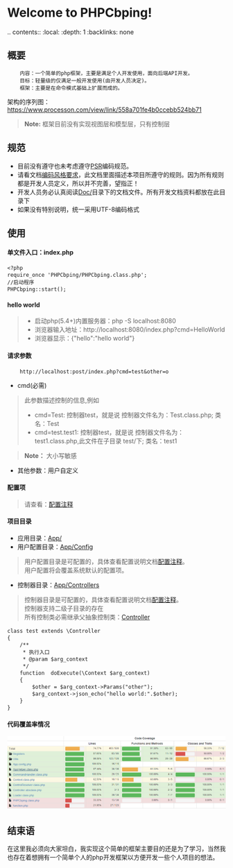 Welcome to PHPCbping!
===================
.. contents::
    :local:
    :depth: 1
    :backlinks: none
    
## <i class="icon-upload"></i> 概要
		内容：一个简单的php框架，主要是满足个人开发使用，面向后端API开发。
		目标：轻量级的仅满足一般开发使用(由开发人员决定)。
		框架：主要是在命令模式基础上扩展而成的。 

架构的序列图：https://www.processon.com/view/link/558a701fe4b0ccebb524bb71
> **Note:** 框架目前没有实现视图层和模型层，只有控制层

## <i class="icon-upload"></i> 规范
* 目前没有遵守也未考虑遵守[PSR](http://www.php-fig.org/)编码规范。
* 请看文档[编码风格要求](https://github.com/BPing/PHPCbping/blob/dev/Doc/%E7%BC%96%E7%A0%81%E9%A3%8E%E6%A0%BC%E8%A6%81%E6%B1%82.md)，此文档里面描述本项目所遵守的规则。因为所有规则都是开发人员定义，所以并不完善，望指正！
* 开发人员务必认真阅读[Doc/](https://github.com/BPing/PHPCbping/tree/dev/Doc)目录下的文档文件。所有开发文档资料都放在此目录下
* 如果没有特别说明，统一采用UTF-8编码格式


## <i class="icon-upload"></i> 使用
#### 单文件入口：index.php
```
<?php
require_once 'PHPCbping/PHPCbping.class.php';
//启动程序
PHPCbping::start();
```

#### hello world

> * 启动php(5.4+)内置服务器：php -S localhost:8080 <br>
> * 浏览器输入地址：http://localhost:8080/index.php?cmd=HelloWorld <br>
> * 浏览器显示：{"hello":"hello world"}

#### 请求参数

		http://localhost:post/index.php?cmd=test&other=o

* cmd(必需)

>  此参数描述控制的信息,例如
> - cmd=Test:  控制器test，就是说 控制器文件名为：Test.class.php; 类名：Test
> - cmd=test.test1:  控制器test，就是说 控制器文件名为：test1.class.php,此文件在子目录 test/下; 类名：test1 

>  **Note：** 大小写敏感

* 其他参数：用户自定义

#### 配置项
> 请查看：[配置注释](https://github.com/BPing/PHPCbping/blob/dev/Doc/%E9%85%8D%E7%BD%AE%E6%B3%A8%E9%87%8A.md)<br>

#### 项目目录

*  应用目录：[App/](https://github.com/BPing/PHPCbping/tree/dev/App)
*  用户配置目录：[App/Config](https://github.com/BPing/PHPCbping/tree/dev/App/Config)
  
> 用户配置目录是可配置的，具体查看配置说明文档[配置注释](https://github.com/BPing/PHPCbping/blob/dev/Doc/%E9%85%8D%E7%BD%AE%E6%B3%A8%E9%87%8A.md)。<br>
> 用户配置将会覆盖系统默认的配置项。

*  控制器目录：[App/Controllers](https://github.com/BPing/PHPCbping/tree/dev/App/Controllers)

> 控制器目录是可配置的，具体查看配置说明文档[配置注释](https://github.com/BPing/PHPCbping/blob/dev/Doc/%E9%85%8D%E7%BD%AE%E6%B3%A8%E9%87%8A.md)。<br>
> 控制器支持二级子目录的存在<br>
> 所有控制类必需继承父抽象控制类：[Controller](https://github.com/BPing/PHPCbping/blob/dev/PHPCbping/Controller.absclass.php)<br>

```
class test extends \Controller
{
    /**
     * 执行入口
     * @param $arg_context
     */
    function  doExecute(\Context $arg_context)
    {
        $other = $arg_context->Params("other");
        $arg_context->json_echo("hello world:".$other);
    }
}
```

#### 代码覆盖率情况
![code Coverage](https://github.com/BPing/PHPCbping/blob/dev/Doc/TestCoverage.png?raw=true)


## <i class="icon-upload"></i> 结束语
在这里我必须向大家坦白，我实现这个简单的框架主要目的还是为了学习，当然我也存在着想拥有一个简单个人的php开发框架以方便开发一些个人项目的想法。



 			
